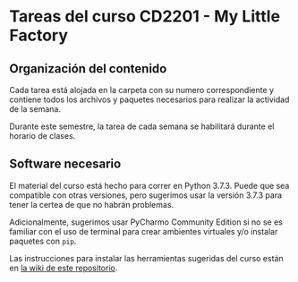 # Tareas del curso CD2201 - My Little Factory

## Organización del contenido

Cada tarea está alojada en la carpeta con su numero correspondiente y contiene todos los archivos y paquetes necesarios para realizar la actividad de la semana.

Durante este semestre, la tarea de cada semana se habilitará durante el horario de clases.

## Software necesario

El material del curso está hecho para correr en Python 3.7.3. Puede que sea compatible con otras versiones, pero sugerimos usar la versión 3.7.3 para tener la certea de que no habrán problemas.

Adicionalmente, sugerimos usar PyCharmo Community Edition si no se es familiar con el uso de terminal para crear ambientes virtuales y/o instalar paquetes con `pip`. 

Las instrucciones para instalar las herramientas sugeridas del curso están en [la wiki de este repositorio](https://github.com/Beauchef-Proyecta/mlf-tareas-2022/wiki/Instalaci%C3%B3n-de-Herramientas-de-Software).


